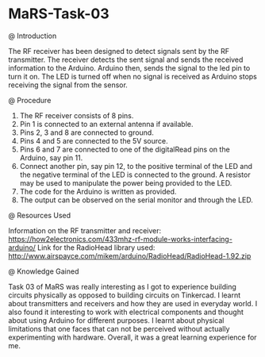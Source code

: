# MaRS-Task-03


@ Introduction

The RF receiver has been designed to detect signals sent by the RF transmitter.
The receiver detects the sent signal and sends the received information to the Arduino.
Arduino then, sends the signal to the led pin to turn it on.
The LED is turned off when no signal is received as Arduino stops receiving the signal from the sensor.


@ Procedure

1. The RF receiver consists of 8 pins.
2. Pin 1 is connected to an external antenna if available.
3. Pins 2, 3 and 8 are connected to ground.
4. Pins 4 and 5 are connected to the 5V source.
5. Pins 6 and 7 are connected to one of the digitalRead pins on the Arduino, say pin 11.
6. Connect another pin, say pin 12, to the positive terminal of the LED and the negative terminal of the LED is connected to the ground. A resistor may be used to manipulate the power being provided to the LED.
7. The code for the Arduino is written as provided.
8. The output can be observed on the serial monitor and through the LED.


@ Resources Used

Information on the RF transmitter and receiver:
https://how2electronics.com/433mhz-rf-module-works-interfacing-arduino/
Link for the RadioHead library used:
http://www.airspayce.com/mikem/arduino/RadioHead/RadioHead-1.92.zip


@ Knowledge Gained

Task 03 of MaRS was really interesting as I got to experience building circuits physically as opposed to building circuits on Tinkercad.
I learnt about transmitters and receivers and how they are used in everyday world.
I also found it interesting to work with electrical components and thought about using Arduino for different purposes.
I learnt about physical limitations that one faces that can not be perceived without actually experimenting with hardware.
Overall, it was a great learning experience for me.
